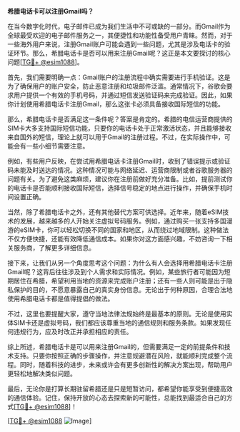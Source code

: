**希腊电话卡可以注册Gmail吗？**

在当今数字化时代，电子邮件已成为我们生活中不可或缺的一部分。而Gmail作为全球最受欢迎的电子邮件服务之一，其便捷性和功能性备受用户青睐。然而，对于一些海外用户来说，注册Gmail账户可能会遇到一些问题，尤其是涉及电话卡的验证环节。那么，希腊电话卡是否可以用来注册Gmail呢？这正是本文要探讨的核心问题[[TG💪+ @esim1088](https://t.me/s/esim1088)]。

首先，我们需要明确一点：Gmail账户的注册流程中确实需要进行手机验证。这是为了确保用户的账户安全，防止恶意注册和垃圾邮件泛滥。通常情况下，谷歌会要求用户提供一个有效的手机号码，并通过短信发送验证码来完成验证。因此，如果你计划使用希腊电话卡注册Gmail，那么这张卡必须具备接收国际短信的功能。

那么，希腊电话卡是否满足这一条件呢？答案是肯定的。希腊的电信运营商提供的SIM卡大多支持国际短信功能，只要你的电话卡处于正常激活状态，并且能够接收来自国外的短信，理论上就可以用于Gmail的注册过程。不过，在实际操作中，可能会有一些小细节需要注意。

例如，有些用户反映，在尝试用希腊电话卡注册Gmail时，收到了错误提示或验证码未能及时送达的情况。这种情况可能与网络延迟、运营商限制或者谷歌服务器的问题有关。为了避免这类麻烦，建议你在注册前做好充分准备。比如，提前测试你的电话卡是否能顺利接收国际短信，选择信号稳定的地点进行操作，并确保手机时间设置正确。

当然，除了希腊电话卡之外，还有其他替代方案可供选择。近年来，随着eSIM技术的发展，越来越多的人开始关注虚拟号码服务。例如，通过购买一张支持多国漫游的eSIM卡，你可以轻松切换不同的国家和地区，从而绕过地域限制。这种做法不仅方便快捷，还能有效降低通信成本。如果你对这方面感兴趣，不妨咨询一下相关服务商，了解更多详细信息。

接下来，让我们从另一个角度思考这个问题：为什么有人会选择用希腊电话卡注册Gmail呢？这背后往往涉及到个人需求和实际情况。例如，某些旅行者可能因为短期居住在希腊，希望利用当地的资源来完成账户注册；还有一些人则可能是出于隐私保护的目的，不愿意暴露自己的真实身份信息。无论出于何种原因，合理合法地使用希腊电话卡都是值得提倡的做法。

不过，这里也要提醒大家，遵守当地法律法规始终是最基本的原则。无论是使用实体SIM卡还是虚拟号码，我们都应该尊重当地的通信规则和服务条款。如果发现任何违规行为，应及时改正并承担相应的责任。

综上所述，希腊电话卡是可以用来注册Gmail的，但需要满足一定的前提条件和技术支持。只要你按照正确的步骤操作，并注意规避潜在风险，就能顺利完成整个流程。同时，随着科技的进步，未来或许会有更多创新性的解决方案出现，帮助用户更轻松地解决类似问题。

最后，无论你是打算长期驻留希腊还是只是短暂访问，都希望你能享受到便捷高效的通信体验。记住，保持开放的心态去探索新的可能性，总能找到最适合自己的方式[[TG💪+ @esim1088](https://t.me/s/esim1088)]！

[[TG💪+ @esim1088](https://t.me/s/esim1088) ![Image](https://i.postimg.cc/4NQfJmqS/Snipaste-2025-05-13-00-14-12.png)]
